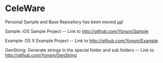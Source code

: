 CeleWare
========

Personal Sample and Base Repository has been moved [up](http://github.com/Yonsm/Sample)!

Sample: iOS Sample Project -- Link to <http://github.com/Yonsm/Sample>

Example: OS X Example Project -- Link to <http://github.com/Yonsm/Example>

GenString: Generate strings in the special folder and sub folders -- Link to <http://github.com/Yonsm/GenString>
